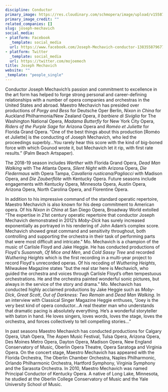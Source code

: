 ```yaml
---
discipline: Conductor
primary_image: https://res.cloudinary.com/schmopera/image/upload/v1558744878/media/2019/05/JosephMechavich.jpg
primary_image_credit: ""
related_companies: []
slug: joseph-mechavich
social_media:
- platform: Facebook
  _template: social_media
  url: https://www.facebook.com/Joseph-Mechavich-conductor-138355879677450
- platform: Twitter
  _template: social_media
  url: https://twitter.com/mojoemech
title: Joseph Mechavich
website: ""
_template: "people_single"
---
```

Conductor Joseph Mechavich’s passion and commitment to excellence in the art form has helped to forge strong personal and career-defining relationships with a number of opera companies and orchestras in the United States and abroad. Maestro Mechavich has presided over productions of _Porgy and Bess_ for Deutsche Oper Berlin, _Nixon in China_ for Auckland Philharmonia/New Zealand Opera, _Il barbiere di Siviglia_ for The Washington National Opera, _Madama Butterfly_ for New York City Opera, _Riders of the Purple Sage_ for Arizona Opera and _Roméo et Juliette_ for Florida Grand Opera. “One of the best things about this production \[Roméo et Juliette\] is the conducting of Joseph Mechavich, who led the proceedings superbly...You rarely hear this score with the kind of big-boned force with which Gounod wrote it, but Mechavich let it rip, with first rate results.” (Palm Beach Artspaper). 

The 2018-19 season includes _Werther_ with Florida Grand Opera, _Dead Man Walking_ with The Atlanta Opera, _Silent Night_ with Arizona Opera, _Die Fledermaus_ with Opera Tampa, _Cavalleria rusticana/Pagliacci_ with Madison Opera, and _Die Zauberflöte_ with Kentucky Opera. Future seasons include engagements with Kentucky Opera, Minnesota Opera, Austin Opera, Arizona Opera, North Carolina Opera, and Florentine Opera.

In addition to his impressive command of the standard operatic repertoire, Maestro Mechavich is also known for his deep commitment to American opera. Of his _Nixon in China_ at San Diego Opera, Broadway World extolled “The expertise in 21st century operatic repertoire that conductor Joseph Mechavich demonstrated in 2012’s _Moby-Dick_ has surely increased exponentially as portrayed in his rendering of John Adam’s complex score. Mechavich showed great command and sensitivity throughout, both controlling and supporting the orchestra in their task of performing parts that were most difficult and intricate." Mo. Mechavich is a champion of the music of Carlisle Floyd and Jake Heggie. He has conducted productions of Floyd's _Susannah_, _Of Mice and Men_, and _Cold Sassy Tree_ and recorded _Wuthering Heights_ which is the first recording in a multi-year project to record Floyd's unrecorded operas. Of his recoding of _Wuthering Heights_, Milwaukee Magazine states "but the real star here is Mechavich, who guided the orchestra and voices through Carlisle Floyd’s often tempestuous orchestrations. He and the orchestra painted wonderful sonic pictures, but always in the service of the story and drama.” Mo. Mechavich has conducted highly acclaimed productions by Jake Heggie such as _Moby-Dick_, _Great Scott_, _Out of Darkness: Two Remain_ and _Dead Man Walking_. In an interview with Classical Singer Magazine Heggie enthuses, “Joey is the very best kind of opera conductor…A real theater man who understands that dramatic pacing is absolutely everything. He’s a wonderful storyteller with baton in hand. He loves singers, loves words, loves the stage, loves the orchestra, and forces collectively to tell compelling stories…”

In past seasons Maestro Mechavich has conducted productions for Calgary Opera, Utah Opera, The Aspen Music Festival, Tulsa Opera, Arizona Opera, Des Moines Metro Opera, Dayton Opera, Madison Opera, New England Conservatory of Music, Oberlin Opera Theatre, Opera Saratoga and Virginia Opera. On the concert stage, Maestro Mechavich has appeared with the Florida Orchestra, The Oberlin Chamber Orchestra, Naples Philharmonic, Orlando Philharmonic Orchestra, Hartford Symphony, Virginia Symphony and the Sarasota Orchestra. In 2010, Maestro Mechavich was named Principal Conductor of Kentucky Opera. A native of Long Lake, Minnesota, he studied at the Oberlin College Conservatory of Music and the Yale University School of Music.